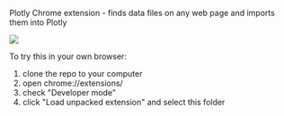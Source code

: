 Plotly Chrome extension - finds data files on any web page and imports them into Plotly

![](https://raw.githubusercontent.com/plotly/chrome-extension/master/plotly-chrome.gif)

To try this in your own browser:

1. clone the repo to your computer
2. open chrome://extensions/
3. check "Developer mode"
4. click "Load unpacked extension" and select this folder
